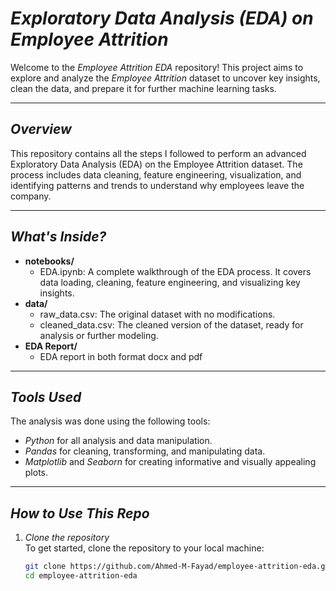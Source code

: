 # *Exploratory Data Analysis (EDA) on Employee Attrition*

Welcome to the *Employee Attrition EDA* repository! This project aims to explore and analyze the *Employee Attrition* dataset to uncover key insights, clean the data, and prepare it for further machine learning tasks.

---

## *Overview*  
This repository contains all the steps I followed to perform an advanced Exploratory Data Analysis (EDA) on the Employee Attrition dataset. The process includes data cleaning, feature engineering, visualization, and identifying patterns and trends to understand why employees leave the company.

---

## *What's Inside?*  
- **notebooks/**  
  - EDA.ipynb: A complete walkthrough of the EDA process. It covers data loading, cleaning, feature engineering, and visualizing key insights.  
- **data/**  
  - raw_data.csv: The original dataset with no modifications.  
  - cleaned_data.csv: The cleaned version of the dataset, ready for analysis or further modeling.  
- **EDA Report/**  
  - EDA report in both format docx and pdf

---

## *Tools Used*  
The analysis was done using the following tools:  
- *Python* for all analysis and data manipulation.  
- *Pandas* for cleaning, transforming, and manipulating data.  
- *Matplotlib* and *Seaborn* for creating informative and visually appealing plots.  

---

## *How to Use This Repo*  

1. *Clone the repository*  
   To get started, clone the repository to your local machine:  
   ```bash
   git clone https://github.com/Ahmed-M-Fayad/employee-attrition-eda.git
   cd employee-attrition-eda

